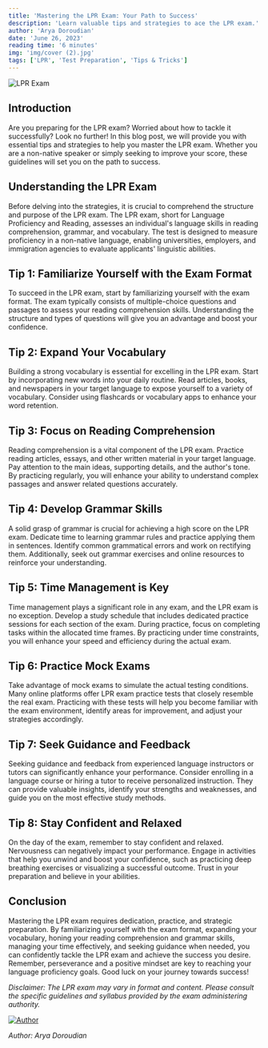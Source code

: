 ```yaml
---
title: 'Mastering the LPR Exam: Your Path to Success'
description: 'Learn valuable tips and strategies to ace the LPR exam.'
author: 'Arya Doroudian'
date: 'June 26, 2023'
reading time: '6 minutes'
img: 'img/cover (2).jpg'
tags: ['LPR', 'Test Preparation', 'Tips & Tricks']
---
```


![LPR Exam](https://example.com/image.jpg)

## Introduction

Are you preparing for the LPR exam? Worried about how to tackle it successfully? Look no further! In this blog post, we will provide you with essential tips and strategies to help you master the LPR exam. Whether you are a non-native speaker or simply seeking to improve your score, these guidelines will set you on the path to success.

## Understanding the LPR Exam

Before delving into the strategies, it is crucial to comprehend the structure and purpose of the LPR exam. The LPR exam, short for Language Proficiency and Reading, assesses an individual's language skills in reading comprehension, grammar, and vocabulary. The test is designed to measure proficiency in a non-native language, enabling universities, employers, and immigration agencies to evaluate applicants' linguistic abilities.

## Tip 1: Familiarize Yourself with the Exam Format

To succeed in the LPR exam, start by familiarizing yourself with the exam format. The exam typically consists of multiple-choice questions and passages to assess your reading comprehension skills. Understanding the structure and types of questions will give you an advantage and boost your confidence.

## Tip 2: Expand Your Vocabulary

Building a strong vocabulary is essential for excelling in the LPR exam. Start by incorporating new words into your daily routine. Read articles, books, and newspapers in your target language to expose yourself to a variety of vocabulary. Consider using flashcards or vocabulary apps to enhance your word retention.

## Tip 3: Focus on Reading Comprehension

Reading comprehension is a vital component of the LPR exam. Practice reading articles, essays, and other written material in your target language. Pay attention to the main ideas, supporting details, and the author's tone. By practicing regularly, you will enhance your ability to understand complex passages and answer related questions accurately.

## Tip 4: Develop Grammar Skills

A solid grasp of grammar is crucial for achieving a high score on the LPR exam. Dedicate time to learning grammar rules and practice applying them in sentences. Identify common grammatical errors and work on rectifying them. Additionally, seek out grammar exercises and online resources to reinforce your understanding.

## Tip 5: Time Management is Key

Time management plays a significant role in any exam, and the LPR exam is no exception. Develop a study schedule that includes dedicated practice sessions for each section of the exam. During practice, focus on completing tasks within the allocated time frames. By practicing under time constraints, you will enhance your speed and efficiency during the actual exam.

## Tip 6: Practice Mock Exams

Take advantage of mock exams to simulate the actual testing conditions. Many online platforms offer LPR exam practice tests that closely resemble the real exam. Practicing with these tests will help you become familiar with the exam environment, identify areas for improvement, and adjust your strategies accordingly.

## Tip 7: Seek Guidance and Feedback

Seeking guidance and feedback from experienced language instructors or tutors can significantly enhance your performance. Consider enrolling in a language course or hiring a tutor to receive personalized instruction. They can provide valuable insights, identify your strengths and weaknesses, and guide you on the most effective study methods.

## Tip 8: Stay Confident and Relaxed

On the day of the exam, remember to stay confident and relaxed. Nervousness can negatively impact your performance. Engage in activities that help you unwind and boost your confidence, such as practicing deep breathing exercises or visualizing a successful outcome. Trust in your preparation and believe in your abilities.

## Conclusion

Mastering the LPR exam requires dedication, practice, and strategic preparation. By familiarizing yourself with the exam format, expanding your vocabulary, honing your reading comprehension and grammar skills, managing your time effectively, and seeking guidance when needed, you can confidently tackle the LPR exam and achieve the success you desire. Remember, perseverance and a positive mindset are key to reaching your language proficiency goals. Good luck on your journey towards success!

_Disclaimer: The LPR exam may vary in format and content. Please consult the specific guidelines and syllabus provided by the exam administering authority._

[![Author](https://example.com/author.jpg)](https://example.com/author-page)

_Author: Arya Doroudian_
